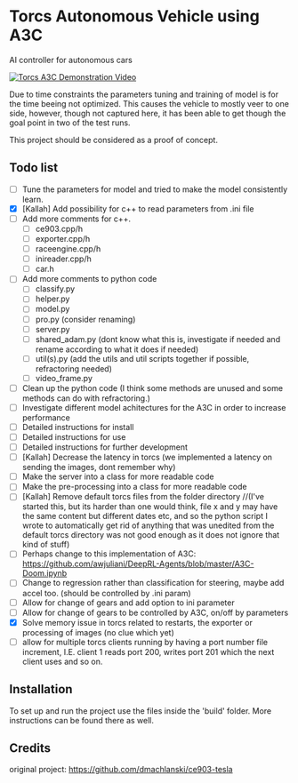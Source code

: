 # Torcs Autonomous Vehicle using A3C
AI controller for autonomous cars

[![Torcs A3C Demonstration Video](https://images-ext-2.discordapp.net/external/e5VFeD2Dhnfqm6uhzSM2ZDg2GQfwZb_Xk-Fl2mV5B4s/https/i.ytimg.com/vi/d394R58URZI/hqdefault.jpg)](https://www.youtube.com/watch?v=d394R58URZI "Torcs A3C Demonstration Video")

Due to time constraints the parameters tuning and training of model is for the time beeing not optimized. This causes the vehicle to mostly veer to one side, however, though not captured here, it has been able to get though the goal point in two of the test runs. 

This project should be considered as a proof of concept. 

## Todo list
- [ ] Tune the parameters for model and tried to make the model consistently learn. 
- [x] [Kallah] Add possibility for c++ to read parameters from .ini file 
- [ ] Add more comments for c++.
  - [ ] ce903.cpp/h
  - [ ] exporter.cpp/h
  - [ ] raceengine.cpp/h
  - [ ] inireader.cpp/h
  - [ ] car.h
- [ ] Add more comments to python code
  - [ ] classify.py
  - [ ] helper.py
  - [ ] model.py
  - [ ] pro.py (consider renaming)
  - [ ] server.py
  - [ ] shared_adam.py (dont know what this is, investigate if needed and rename according to what it does if needed)
  - [ ] util(s).py (add the utils and util scripts together if possible, refractoring needed)
  - [ ] video_frame.py
- [ ] Clean up the python code (I think some methods are unused and some methods can do with refractoring.)
- [ ] Investigate different model achitectures for the A3C in order to increase performance
- [ ] Detailed instructions for install
- [ ] Detailed instructions for use
- [ ] Detailed instructions for further development
- [ ] [Kallah] Decrease the latency in torcs (we implemented a latency on sending the images, dont remember why)
- [ ] Make the server into a class for more readable code
- [ ] Make the pre-processing into a class for more readable code
- [ ] [Kallah] Remove default torcs files from the folder directory //(I've started this, but its harder than one would think, file x and y may have the same content but different dates etc, and so the python script I wrote to automatically get rid of anything that was unedited from the default torcs directory was not good enough as it does not ignore that kind of stuff)
- [ ] Perhaps change to this implementation of A3C: https://github.com/awjuliani/DeepRL-Agents/blob/master/A3C-Doom.ipynb
- [ ] Change to regression rather than classification for steering, maybe add accel too. (should be controlled by .ini param)
- [ ] Allow for change of gears and add option to ini parameter
- [ ] Allow for change of gears to be controlled by A3C, on/off by parameters
- [x] Solve memory issue in torcs related to restarts, the exporter or processing of images (no clue which yet)
- [ ] allow for multiple torcs clients running by having a port number file increment, I.E. client 1 reads port 200, writes port 201 which the next client uses and so on. 
## Installation
To set up and run the project use the files inside the 'build' folder. More instructions can be found there as well.

## Credits
original project: https://github.com/dmachlanski/ce903-tesla
